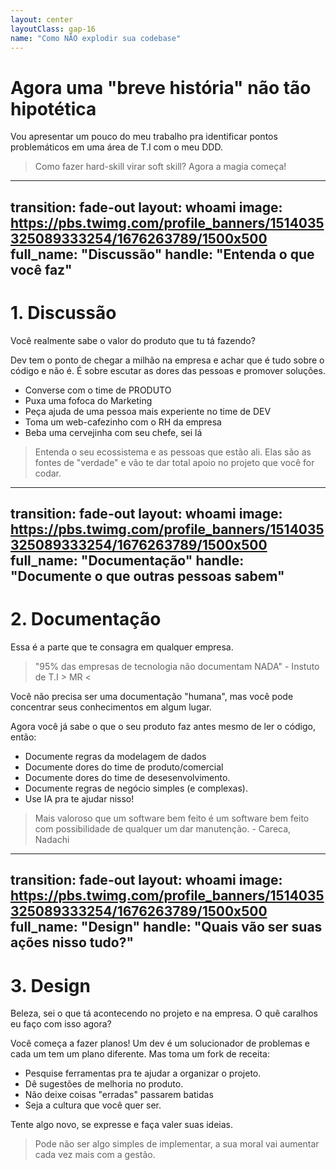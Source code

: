 ```yaml
---
layout: center
layoutClass: gap-16
name: "Como NÃO explodir sua codebase"
---
```


<div class="text-center">

# Agora uma "breve história" não tão hipotética
Vou apresentar um pouco do meu trabalho pra identificar pontos problemáticos em uma área de T.I com o meu DDD.

<v-click>

> Como fazer hard-skill virar soft skill? Agora a magia começa!

</v-click>

</div>


---
transition: fade-out
layout: whoami
image: https://pbs.twimg.com/profile_banners/1514035325089333254/1676263789/1500x500
full_name: "Discussão"
handle: "Entenda o que você faz"
---

# 1. Discussão

Você realmente sabe o valor do produto que tu tá fazendo?


Dev tem o ponto de chegar a milhão na empresa e achar que é tudo sobre o código e não é. É sobre escutar as dores das pessoas e promover soluções.



<v-clicks depth="1">

- Converse com o time de PRODUTO
- Puxa uma fofoca do Marketing
- Peça ajuda de uma pessoa mais experiente no time de DEV
- Toma um web-cafezinho com o RH da empresa
- Beba uma cervejinha com seu chefe, sei lá

</v-clicks>

<v-click>

> Entenda o seu ecossistema e as pessoas que estão ali. Elas são as fontes de "verdade" e vão te dar total apoio no projeto que você for codar.

</v-click>

---
transition: fade-out
layout: whoami
image: https://pbs.twimg.com/profile_banners/1514035325089333254/1676263789/1500x500
full_name: "Documentação"
handle: "Documente o que outras pessoas sabem"
---

# 2. Documentação

Essa é a parte que te consagra em qualquer empresa.

> "95% das empresas de tecnologia não documentam NADA" - Instuto de T.I  > MR < 

Você não precisa ser uma documentação "humana", mas você pode concentrar seus conhecimentos em algum lugar.

Agora você já sabe o que o seu produto faz antes mesmo de ler o código, então: 

<v-clicks depth="1">

- Documente regras da modelagem de dados
- Documente dores do time de produto/comercial
- Documente dores do time de desesenvolvimento.
- Documente regras de negócio simples (e complexas).
- Use IA pra te ajudar nisso!
</v-clicks>

<v-click>

> Mais valoroso que um software bem feito é um software bem feito com possibilidade de qualquer um dar manutenção. - Careca, Nadachi 

</v-click>


---
transition: fade-out
layout: whoami
image: https://pbs.twimg.com/profile_banners/1514035325089333254/1676263789/1500x500
full_name: "Design"
handle: "Quais vão ser suas ações nisso tudo?"
---

# 3. Design

Beleza, sei o que tá acontecendo no projeto e na empresa. O quê caralhos eu faço com isso agora?

Você começa a fazer planos! Um dev é um solucionador de problemas e cada um tem um plano diferente. Mas toma um fork de receita: 

<v-clicks depth="1">

- Pesquise ferramentas pra te ajudar a organizar o projeto.
- Dê sugestões de melhoria no produto.
- Não deixe coisas "erradas" passarem batidas
- Seja a cultura que você quer ser.
</v-clicks>

<v-click>

Tente algo novo, se expresse e faça valer suas ideias.

> Pode não ser algo simples de implementar, a sua moral vai aumentar cada vez mais com a gestão.

</v-click>